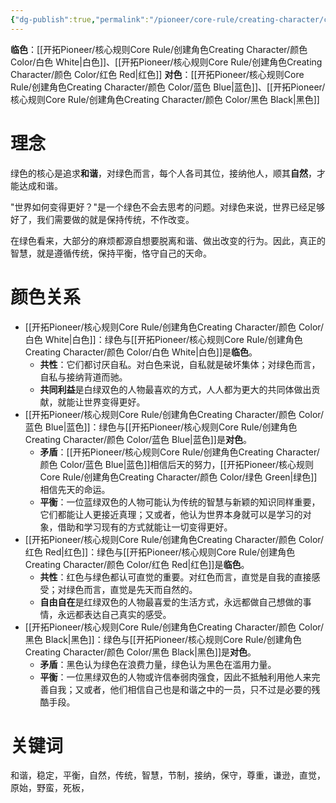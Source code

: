 ```yaml
---
{"dg-publish":true,"permalink":"/pioneer/core-rule/creating-character/color/green/"}
---
```


**临色**：[[开拓Pioneer/核心规则Core Rule/创建角色Creating Character/颜色 Color/白色 White\|白色]]、[[开拓Pioneer/核心规则Core Rule/创建角色Creating Character/颜色 Color/红色 Red\|红色]]
**对色**：[[开拓Pioneer/核心规则Core Rule/创建角色Creating Character/颜色 Color/蓝色 Blue\|蓝色]]、[[开拓Pioneer/核心规则Core Rule/创建角色Creating Character/颜色 Color/黑色 Black\|黑色]]

# 理念
绿色的核心是追求**和谐**，对绿色而言，每个人各司其位，接纳他人，顺其**自然**，才能达成和谐。

"世界如何变得更好？"是一个绿色不会去思考的问题。对绿色来说，世界已经足够好了，我们需要做的就是保持传统，不作改变。

在绿色看来，大部分的麻烦都源自想要脱离和谐、做出改变的行为。因此，真正的智慧，就是遵循传统，保持平衡，恪守自己的天命。

# 颜色关系
- [[开拓Pioneer/核心规则Core Rule/创建角色Creating Character/颜色 Color/白色 White\|白色]]：绿色与[[开拓Pioneer/核心规则Core Rule/创建角色Creating Character/颜色 Color/白色 White\|白色]]是**临色**。
	- **共性**：它们都讨厌自私。对白色来说，自私就是破坏集体；对绿色而言，自私与接纳背道而驰。
	- **共同利益**是白绿双色的人物最喜欢的方式，人人都为更大的共同体做出贡献，就能让世界变得更好。
- [[开拓Pioneer/核心规则Core Rule/创建角色Creating Character/颜色 Color/蓝色 Blue\|蓝色]]：绿色与[[开拓Pioneer/核心规则Core Rule/创建角色Creating Character/颜色 Color/蓝色 Blue\|蓝色]]是**对色**。
	- **矛盾**：[[开拓Pioneer/核心规则Core Rule/创建角色Creating Character/颜色 Color/蓝色 Blue\|蓝色]]相信后天的努力，[[开拓Pioneer/核心规则Core Rule/创建角色Creating Character/颜色 Color/绿色 Green\|绿色]]相信先天的命运。
	- **平衡**：一位蓝绿双色的人物可能认为传统的智慧与新颖的知识同样重要，它们都能让人更接近真理；又或者，他认为世界本身就可以是学习的对象，借助和学习现有的方式就能让一切变得更好。
- [[开拓Pioneer/核心规则Core Rule/创建角色Creating Character/颜色 Color/红色 Red\|红色]]：绿色与[[开拓Pioneer/核心规则Core Rule/创建角色Creating Character/颜色 Color/红色 Red\|红色]]是**临色**。
	- **共性**：红色与绿色都认可直觉的重要。对红色而言，直觉是自我的直接感受；对绿色而言，直觉是先天而自然的。
	- **自由自在**是红绿双色的人物最喜爱的生活方式，永远都做自己想做的事情，永远都表达自己真实的感受。
- [[开拓Pioneer/核心规则Core Rule/创建角色Creating Character/颜色 Color/黑色 Black\|黑色]]：绿色与[[开拓Pioneer/核心规则Core Rule/创建角色Creating Character/颜色 Color/黑色 Black\|黑色]]是**对色**。
	- **矛盾**：黑色认为绿色在浪费力量，绿色认为黑色在滥用力量。
	- **平衡**：一位黑绿双色的人物或许信奉弱肉强食，因此不抵触利用他人来完善自我；又或者，他们相信自己也是和谐之中的一员，只不过是必要的残酷手段。

# 关键词
和谐，稳定，平衡，自然，传统，智慧，节制，接纳，保守，尊重，谦逊，直觉，原始，野蛮，死板，